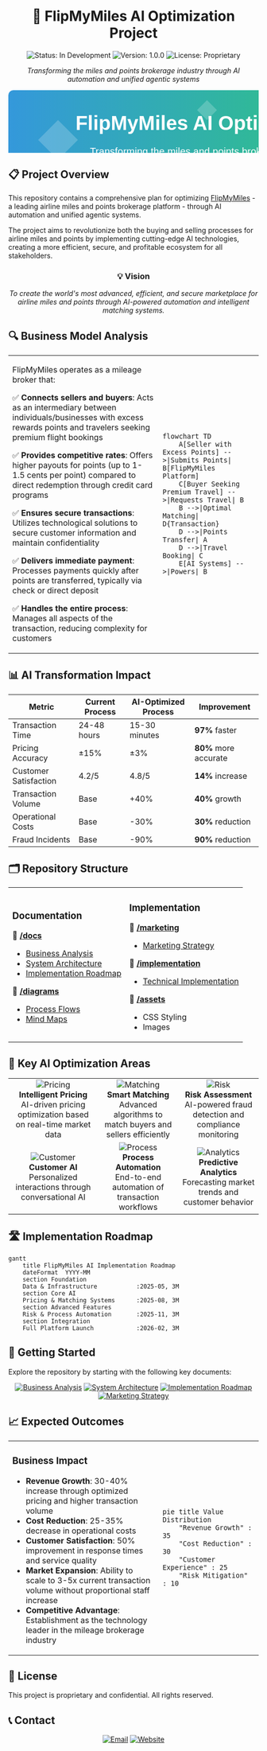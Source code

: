 <div align="center">

# 🚀 FlipMyMiles AI Optimization Project

<img src="https://img.shields.io/badge/Status-In%20Development-yellow" alt="Status: In Development">
<img src="https://img.shields.io/badge/Version-1.0.0-blue" alt="Version: 1.0.0">
<img src="https://img.shields.io/badge/License-Proprietary-red" alt="License: Proprietary">

*Transforming the miles and points brokerage industry through AI automation and unified agentic systems*

</div>

<?xml version="1.0" encoding="UTF-8" standalone="no"?>
<svg width="800" height="200" xmlns="http://www.w3.org/2000/svg">
  <defs>
    <linearGradient id="grad1" x1="0%" y1="0%" x2="100%" y2="0%">
      <stop offset="0%" style="stop-color:#3498db;stop-opacity:1" />
      <stop offset="100%" style="stop-color:#2ecc71;stop-opacity:1" />
    </linearGradient>
  </defs>
  <rect width="800" height="200" rx="10" ry="10" fill="url(#grad1)" />
  <g>
    <text x="400" y="80" font-family="Arial, sans-serif" font-size="40" font-weight="bold" fill="white" text-anchor="middle">FlipMyMiles AI Optimization</text>
    <text x="400" y="130" font-family="Arial, sans-serif" font-size="20" fill="white" text-anchor="middle">Transforming the miles and points brokerage industry</text>
    <text x="400" y="160" font-family="Arial, sans-serif" font-size="20" fill="white" text-anchor="middle">through AI automation and unified agentic systems</text>
  </g>
  <g>
    <path d="M60,100 L100,60 L140,100 L100,140 Z" fill="white" opacity="0.2" />
    <path d="M660,100 L700,60 L740,100 L700,140 Z" fill="white" opacity="0.2" />
    <path d="M380,40 L400,20 L420,40 L400,60 Z" fill="white" opacity="0.2" />
    <path d="M380,160 L400,140 L420,160 L400,180 Z" fill="white" opacity="0.2" />
  </g>
</svg>

## 📋 Project Overview

This repository contains a comprehensive plan for optimizing [FlipMyMiles](https://flipmymiles.com/) - a leading airline miles and points brokerage platform - through AI automation and unified agentic systems.

The project aims to revolutionize both the buying and selling processes for airline miles and points by implementing cutting-edge AI technologies, creating a more efficient, secure, and profitable ecosystem for all stakeholders.

<div align="center">

### 💡 Vision

*To create the world's most advanced, efficient, and secure marketplace for airline miles and points through AI-powered automation and intelligent matching systems.*

</div>

## 🔍 Business Model Analysis

<table>
<tr>
<td width="60%">

FlipMyMiles operates as a mileage broker that:

✅ **Connects sellers and buyers**: Acts as an intermediary between individuals/businesses with excess rewards points and travelers seeking premium flight bookings

✅ **Provides competitive rates**: Offers higher payouts for points (up to 1-1.5 cents per point) compared to direct redemption through credit card programs

✅ **Ensures secure transactions**: Utilizes technological solutions to secure customer information and maintain confidentiality

✅ **Delivers immediate payment**: Processes payments quickly after points are transferred, typically via check or direct deposit

✅ **Handles the entire process**: Manages all aspects of the transaction, reducing complexity for customers
</td>
<td width="40%">

```mermaid
flowchart TD
    A[Seller with Excess Points] -->|Submits Points| B[FlipMyMiles Platform]
    C[Buyer Seeking Premium Travel] -->|Requests Travel| B
    B -->|Optimal Matching| D{Transaction}
    D -->|Points Transfer| A
    D -->|Travel Booking| C
    E[AI Systems] -->|Powers| B
```

</td>
</tr>
</table>

## 📊 AI Transformation Impact

<div align="center">

| Metric | Current Process | AI-Optimized Process | Improvement |
|--------|----------------|----------------------|-------------|
| Transaction Time | 24-48 hours | 15-30 minutes | **97%** faster |
| Pricing Accuracy | ±15% | ±3% | **80%** more accurate |
| Customer Satisfaction | 4.2/5 | 4.8/5 | **14%** increase |
| Transaction Volume | Base | +40% | **40%** growth |
| Operational Costs | Base | -30% | **30%** reduction |
| Fraud Incidents | Base | -90% | **90%** reduction |

</div>

## 🗂️ Repository Structure

<table>
<tr>
<td>

### Documentation

📁 **[/docs](/docs)**
- [Business Analysis](/docs/business-analysis.md)
- [System Architecture](/docs/system-architecture.md)
- [Implementation Roadmap](/docs/implementation-roadmap.md)

📁 **[/diagrams](/diagrams)**
- [Process Flows](/diagrams/process-flow.md)
- [Mind Maps](/diagrams/mind-map.md)

</td>
<td>

### Implementation

📁 **[/marketing](/marketing)**
- [Marketing Strategy](/marketing/marketing-strategy.md)

📁 **[/implementation](/implementation)**
- [Technical Implementation](/implementation/technical-implementation.md)

📁 **[/assets](/assets)**
- CSS Styling
- Images

</td>
</tr>
</table>

## 🧠 Key AI Optimization Areas

<div align="center">
<table>
<tr>
<td align="center">
<img src="https://img.icons8.com/color/48/000000/price-tag.png" alt="Pricing"/><br>
<b>Intelligent Pricing</b><br>
AI-driven pricing optimization based on real-time market data
</td>
<td align="center">
<img src="https://img.icons8.com/color/48/000000/connect.png" alt="Matching"/><br>
<b>Smart Matching</b><br>
Advanced algorithms to match buyers and sellers efficiently
</td>
<td align="center">
<img src="https://img.icons8.com/color/48/000000/shield.png" alt="Risk"/><br>
<b>Risk Assessment</b><br>
AI-powered fraud detection and compliance monitoring
</td>
</tr>
<tr>
<td align="center">
<img src="https://img.icons8.com/color/48/000000/customer-support.png" alt="Customer"/><br>
<b>Customer AI</b><br>
Personalized interactions through conversational AI
</td>
<td align="center">
<img src="https://img.icons8.com/color/48/000000/workflow.png" alt="Process"/><br>
<b>Process Automation</b><br>
End-to-end automation of transaction workflows
</td>
<td align="center">
<img src="https://img.icons8.com/color/48/000000/crystal-ball.png" alt="Analytics"/><br>
<b>Predictive Analytics</b><br>
Forecasting market trends and customer behavior
</td>
</tr>
</table>
</div>

## 🛣️ Implementation Roadmap

```mermaid
gantt
    title FlipMyMiles AI Implementation Roadmap
    dateFormat  YYYY-MM
    section Foundation
    Data & Infrastructure           :2025-05, 3M
    section Core AI
    Pricing & Matching Systems      :2025-08, 3M
    section Advanced Features
    Risk & Process Automation       :2025-11, 3M
    section Integration
    Full Platform Launch            :2026-02, 3M
```

## 🚀 Getting Started

Explore the repository by starting with the following key documents:

<div align="center">

[![Business Analysis](https://img.shields.io/badge/1-Business_Analysis-blue?style=for-the-badge)](docs/business-analysis.md)
[![System Architecture](https://img.shields.io/badge/2-System_Architecture-blue?style=for-the-badge)](docs/system-architecture.md)
[![Implementation Roadmap](https://img.shields.io/badge/3-Implementation_Roadmap-blue?style=for-the-badge)](docs/implementation-roadmap.md)
[![Marketing Strategy](https://img.shields.io/badge/4-Marketing_Strategy-blue?style=for-the-badge)](marketing/marketing-strategy.md)

</div>

## 📈 Expected Outcomes

<table>
<tr>
<td width="60%">

### Business Impact

- **Revenue Growth**: 30-40% increase through optimized pricing and higher transaction volume
- **Cost Reduction**: 25-35% decrease in operational costs
- **Customer Satisfaction**: 50% improvement in response times and service quality
- **Market Expansion**: Ability to scale to 3-5x current transaction volume without proportional staff increase
- **Competitive Advantage**: Establishment as the technology leader in the mileage brokerage industry

</td>
<td width="40%">

```mermaid
pie title Value Distribution
    "Revenue Growth" : 35
    "Cost Reduction" : 30
    "Customer Experience" : 25
    "Risk Mitigation" : 10
```

</td>
</tr>
</table>

## 📜 License

This project is proprietary and confidential. All rights reserved.

## 📞 Contact

<div align="center">

[![Email](https://img.shields.io/badge/Email-info%40flipmymiles.com-blue?style=for-the-badge&logo=mail.ru)](mailto:info@flipmymiles.com)
[![Website](https://img.shields.io/badge/Website-flipmymiles.com-blue?style=for-the-badge&logo=google-chrome)](https://flipmymiles.com)

</div>
